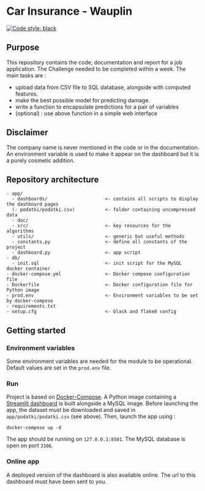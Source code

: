# Car Insurance - Wauplin

[![Code style: black](https://img.shields.io/badge/code%20style-black-000000.svg)](https://github.com/psf/black)

## Purpose

This repository contains the code, documentation and report for a job application. The Challenge needed to be completed within a week. The main tasks are :
- upload data from CSV file to SQL database, alongside with computed features.
- make the best possible model for predicting damage.
- write a function to encapsulate predictions for a pair of variables
- (optional) : use above function in a simple web interface

## Disclaimer

The company name is never mentioned in the code or in the documentation. An environment variable is used to make it appear on the dashboard but it is a purely cosmetic addition.

## Repository architecture

```
- app/
  - dashboards/                     <- contains all scripts to display the dashboard pages
  (- podatki/podatki.csv)           <- folder containing uncompressed data
  - doc/
  - src/                            <- key resources for the algorithms
  - utils/                          <- generic but useful methods
  - constants.py                    <- define all constants of the project
  - dashboard.py                    <- app script
- db/
  - init.sql                        <- init script for the MySQL docker container
- docker-compose.yml                <- Docker compose configuration file
- Dockerfile                        <- Docker configuration file for Python image
- prod.env                          <- Environment variables to be set by docker-compose
- requirements.txt
- setup.cfg                         <- black and flake8 config
```

## Getting started

### Environment variables

Some environment variables are needed for the module to be operational. Default values are set in the `prod.env` file.

### Run

Project is based on [Docker-Compose](https://docs.docker.com/compose/). A Python image containing a [Streamlit dashboard](https://www.streamlit.io/) is built alongside a MySQL image. Before launching the app, the dataset must be downloaded and saved in `app/podatki/podatki.csv` (see above). Then, launch the app using :

```
docker-compose up -d
```

The app should be running on `127.0.0.1:8501`. The MySQL database is open on port `3306`.

### Online app

A deployed version of the dashboard is also available online. The url to this dashboard must have been sent to you.
